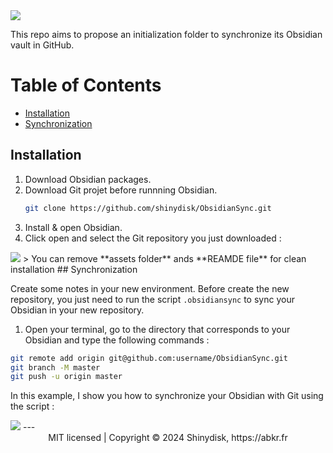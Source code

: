 <img src="./assets/ObsidianSync.png">

This repo aims to propose an initialization folder to synchronize its Obsidian vault in GitHub.

# Table of Contents
- [Installation](#installation)
- [Synchronization](#synchronization)

## Installation

1. Download Obsidian packages.
2. Download Git projet before runnning Obsidian.
    ```bash
    git clone https://github.com/shinydisk/ObsidianSync.git
    ```
3. Install & open Obsidian.
4. Click open and select the Git repository you just downloaded :
<img src="./assets/gifs/ObsidianSync.gif">
> You can remove **assets folder** ands **REAMDE file** for clean installation
## Synchronization

Create some notes in your new environment.
Before create the new repository, you just need to run the script ``.obsidiansync`` to sync your Obsidian in your new repository.

1. Open your terminal, go to the directory that corresponds to your Obsidian and type the following commands :
```bash
git remote add origin git@github.com:username/ObsidianSync.git
git branch -M master
git push -u origin master
```

In this example, I show you how to synchronize your Obsidian with Git using the script :

<img src="./assets/gifs/ObsidianSyncSH.gif">
---
<div align="center">
  MIT licensed | Copyright © 2024 Shinydisk, https://abkr.fr
</div>

